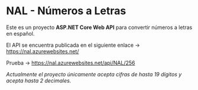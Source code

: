 # NAL - Números a Letras

Este es un proyecto **ASP.NET Core Web API** para convertir números a letras en español.

El API se encuentra publicada en el siguiente enlace -> https://nal.azurewebsites.net/

Prueba -> https://nal.azurewebsites.net/api/NAL/256

*Actualmente el proyecto únicamente acepta cifras de hasta 19 dígitos y acepta hasta 2 decimales.*
